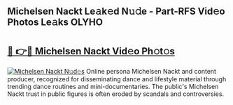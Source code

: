## Michelsen Nackt Le𝚊k𝚎d N𝚞𝚍e - Part-RFS Vid𝚎o Photos Le𝚊ks OLYHO

# <h2><a href="http://fb85r6.evod.top/?m=Michelsen+Nackt">🔗 👉🔴 Michelsen Nackt Vid𝚎o Ph𝚘t𝚘s</a></h2>

[![Michelsen Nackt N𝚞d𝚎s](https://i.imgur.com/8V9OHl7.gif)](http://fb85r6.evod.top/?m=Michelsen+Nackt)
Online persona Michelsen Nackt and content producer, recognized for disseminating dance and lifestyle material through trending dance routines and mini-documentaries. The public's Michelsen Nackt trust in public figures is often eroded by scandals and controversies. 
